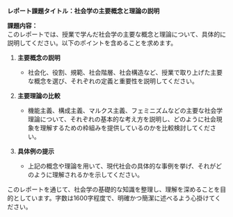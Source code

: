 **レポート課題タイトル：社会学の主要概念と理論の説明**

**課題内容：**  
このレポートでは、授業で学んだ社会学の主要な概念と理論について、具体的に説明してください。以下のポイントを含めることを求めます。

1. **主要概念の説明**  
   - 社会化、役割、規範、社会階層、社会構造など、授業で取り上げた主要な概念を選び、それぞれの定義と重要性を説明してください。

2. **主要理論の比較**  
   - 機能主義、構成主義、マルクス主義、フェミニズムなどの主要な社会学理論について、それぞれの基本的な考え方を説明し、どのように社会現象を理解するための枠組みを提供しているのかを比較検討してください。

3. **具体例の提示**  
   - 上記の概念や理論を用いて、現代社会の具体的な事例を挙げ、それがどのように理解されるかを示してください。

このレポートを通じて、社会学の基礎的な知識を整理し、理解を深めることを目的としています。字数は1600字程度で、明確かつ簡潔に述べるよう心掛けてください。